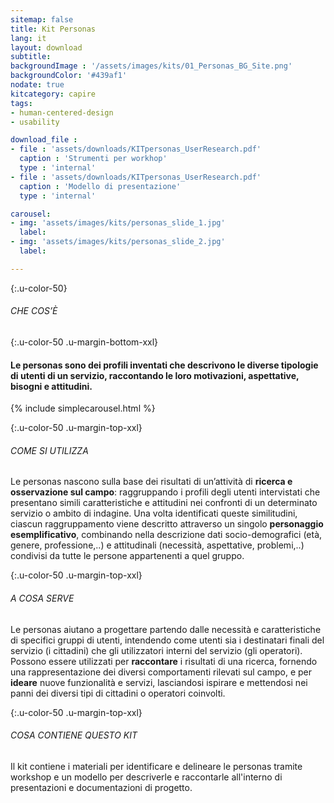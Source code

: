 ```yaml
---
sitemap: false
title: Kit Personas
lang: it
layout: download
subtitle:
backgroundImage : '/assets/images/kits/01_Personas_BG_Site.png'
backgroundColor: '#439af1'
nodate: true
kitcategory: capire
tags:
- human-centered-design
- usability

download_file :
- file : 'assets/downloads/KITpersonas_UserResearch.pdf'
  caption : 'Strumenti per workhop'
  type : 'internal'
- file : 'assets/downloads/KITpersonas_UserResearch.pdf'
  caption : 'Modello di presentazione'
  type : 'internal'

carousel:
- img: 'assets/images/kits/personas_slide_1.jpg'
  label:
- img: 'assets/images/kits/personas_slide_2.jpg'
  label: 

---
```

{:.u-color-50}
###### CHE COS’È

{:.u-color-50 .u-margin-bottom-xxl}
#### Le personas sono dei profili inventati che descrivono le diverse tipologie di utenti di un servizio, raccontando le loro motivazioni, aspettative, bisogni e attitudini.

{% include simplecarousel.html  %} 

{:.u-color-50 .u-margin-top-xxl}
###### COME SI UTILIZZA
Le personas nascono sulla base dei risultati di un’attività di **ricerca e osservazione sul campo**: raggruppando i profili degli utenti intervistati che presentano simili caratteristiche e attitudini nei confronti di un determinato servizio o ambito di indagine. Una volta identificati queste similitudini, ciascun raggruppamento viene descritto attraverso un singolo **personaggio esemplificativo**, combinando nella descrizione dati socio-demografici (età, genere, professione,..) e attitudinali (necessità, aspettative, problemi,..) condivisi da tutte le persone appartenenti
a quel gruppo.

  


{:.u-color-50 .u-margin-top-xxl}
###### A COSA SERVE
Le personas aiutano a progettare partendo dalle necessità e caratteristiche di specifici gruppi di utenti, intendendo come utenti sia i destinatari finali del servizio (i cittadini) che gli utilizzatori interni del servizio (gli operatori). Possono essere utilizzati per **raccontare** i risultati di una ricerca, fornendo una rappresentazione dei diversi comportamenti rilevati sul campo, e per **ideare** nuove funzionalità e servizi, lasciandosi ispirare e mettendosi nei panni dei diversi tipi di cittadini o operatori coinvolti.

  


{:.u-color-50 .u-margin-top-xxl}
###### COSA CONTIENE QUESTO KIT
Il kit contiene i materiali per identificare e delineare le personas tramite workshop e un modello per descriverle e raccontarle all'interno di presentazioni
e documentazioni di progetto.



